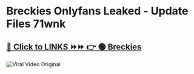 
 # Breckies Onlyfans Leaked - Update Files 71wnk

## <h2><a href="https://clipsfans.com/Breckies&ref=git">🔗 Click to LINKS ⏩⏩ 👉 🟢 Breckies </a></h2>

<a href="https://clipsfans.com/Breckies&ref=git" rel="nofollow" data-target="animated-image.originalLink"><img src="https://i.ibb.co.com/xMMVF88/686577567.gif" alt="Viral Video Original" style="max-width: 100%; display: inline-block;" data-target="animated-image.originalImage"></a>

